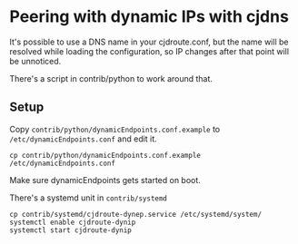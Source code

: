Peering with dynamic IPs with cjdns
===================================

It's possible to use a DNS name in your cjdroute.conf, but the name will be resolved while loading the configuration, so IP changes after that point will be unnoticed.

There's a script in contrib/python to work around that.

Setup
-----

Copy `contrib/python/dynamicEndpoints.conf.example` to `/etc/dynamicEndpoints.conf` and edit it.

    cp contrib/python/dynamicEndpoints.conf.example /etc/dynamicEndpoints.conf

Make sure dynamicEndpoints gets started on boot.

There's a systemd unit in `contrib/systemd`

    cp contrib/systemd/cjdroute-dynep.service /etc/systemd/system/
    systemctl enable cjdroute-dynip
    systemctl start cjdroute-dynip

